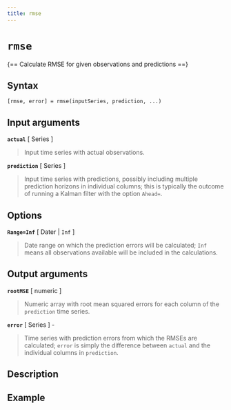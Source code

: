 ```yaml
---
title: rmse
---
```


# `rmse`

{== Calculate RMSE for given observations and predictions ==}


## Syntax


    [rmse, error] = rmse(inputSeries, prediction, ...)


## Input arguments


__`actual`__ [ Series ] 
> 
> Input time series with actual observations.
> 

__`prediction`__ [ Series ]
> 
> Input time series with predictions, possibly including multiple
> prediction horizons in individual columns; this is typically the
> outcome of running a Kalman filter with the option `Ahead=`.
> 

## Options

__`Range=Inf`__ [ Dater | `Inf` ]
> 
> Date range on which the prediction errors will be calculated; `Inf`
> means all observations available will be included in the
> calculations.
> 

## Output arguments

__`rootMSE`__ [ numeric ]
> 
> Numeric array with root mean squared errors for each column of the
> `prediction` time series.
> 

__`error`__ [ Series ] -
> 
> Time series with prediction errors from which the RMSEs are
> calculated; `error` is simply the difference between `actual` and the
> individual columns in `prediction`.
> 

## Description


## Example


